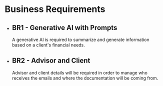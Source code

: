 # Business Requirements

- ## **BR1** - Generative AI with Prompts
  A generative AI is required to summarize and generate information based on a client's financial needs.
  
- ## **BR2** - Advisor and Client
  Advisor and client details will be required in order to manage who receives the emails and where the documentation
  will be coming from. 

